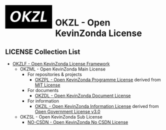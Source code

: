 <img width="150" height="75" align="left" style="float: left; margin: 0 10px 0 0;" alt="OKZL logo" src="./img/logo/OKZL.png">

# OKZL - Open KevinZonda License

## LICENSE Collection List

- [OKZLF - Open KevinZonda License Framework](OKZLF.md)
  - OKZML - Open KevinZonda Main License
    - For repositories & projects
      - [OKZPL - Open KevinZonda Programme License](./okzml/okzpl/) derived from [MIT License](https://opensource.org/licenses/MIT)
    - For documents
      - [OKZDL - Open KevinZonda Document License](./okzml/okzdl/)
    - For information
      - [OKZIL - Open KevinZonda Information License](./okzml/okzil/) derived from [Open Government License v3.0](https://www.nationalarchives.gov.uk/doc/open-government-licence/version/3/)
  - OKZSL - Open KevinZonda Sub License
    - [NO-CSDN - Open KevinZonda No CSDN License](./okzsl/no-csdn/)